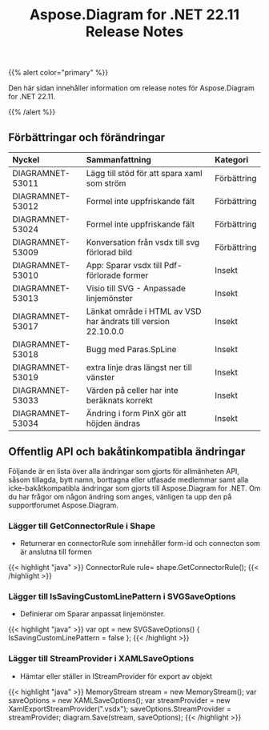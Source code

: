﻿---
title: Aspose.Diagram for .NET 22.11 Release Notes
type: docs
weight: 17
url: /sv/net/aspose-diagram-for-net-22-11-release-notes/
---
{{% alert color="primary" %}} 

Den här sidan innehåller information om release notes för Aspose.Diagram for .NET 22.11.

{{% /alert %}} 
## **Förbättringar och förändringar**

|**Nyckel**|**Sammanfattning**|**Kategori**|
|:- |:- |:- |
|DIAGRAMNET-53011|Lägg till stöd för att spara xaml som ström|Förbättring|
|DIAGRAMNET-53012|Formel inte uppfriskande fält|Förbättring|
|DIAGRAMNET-53024|Formel inte uppfriskande fält|Förbättring|
|DIAGRAMNET-53009|Konversation från vsdx till svg förlorad bild|Förbättring|
|DIAGRAMNET-53010|App: Sparar vsdx till Pdf-förlorade former|Insekt|
|DIAGRAMNET-53013|Visio till SVG - Anpassade linjemönster|Insekt|
|DIAGRAMNET-53017|Länkat område i HTML av VSD har ändrats till version 22.10.0.0|Insekt|
|DIAGRAMNET-53018|Bugg med Paras.SpLine|Insekt|
|DIAGRAMNET-53019|extra linje dras längst ner till vänster|Insekt|
|DIAGRAMNET-53033|Värden på celler har inte beräknats korrekt|Insekt|
|DIAGRAMNET-53034|Ändring i form PinX gör att höjden ändras|Insekt|

## **Offentlig API och bakåtinkompatibla ändringar**
Följande är en lista över alla ändringar som gjorts för allmänheten API, såsom tillagda, bytt namn, borttagna eller utfasade medlemmar samt alla icke-bakåtkompatibla ändringar som gjorts till Aspose.Diagram for .NET. Om du har frågor om någon ändring som anges, vänligen ta upp den på supportforumet Aspose.Diagram.

### **Lägger till GetConnectorRule i Shape**
- Returnerar en connectorRule som innehåller form-id och connecton som är anslutna till formen

{{< highlight "java" >}}
ConnectorRule rule= shape.GetConnectorRule();
{{< /highlight >}}

### **Lägger till IsSavingCustomLinePattern i SVGSaveOptions**
- Definierar om Sparar anpassat linjemönster.

{{< highlight "java" >}}
var opt = new SVGSaveOptions()
{
     IsSavingCustomLinePattern = false
};
{{< /highlight >}}

### **Lägger till StreamProvider i XAMLSaveOptions**
- Hämtar eller ställer in IStreamProvider för export av objekt

{{< highlight "java" >}}
MemoryStream stream = new MemoryStream();
var saveOptions = new XAMLSaveOptions();
var streamProvider = new XamlExportStreamProvider(".vsdx");
saveOptions.StreamProvider = streamProvider;
diagram.Save(stream, saveOptions);
{{< /highlight >}}